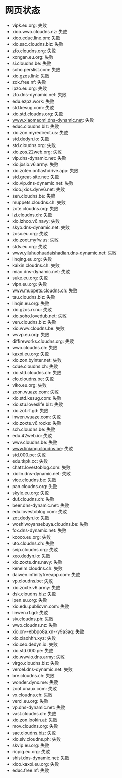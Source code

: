 # 网页状态
- vipk.eu.org: 失败
- xioo.wwo.cloudns.nz: 失败
- xioo.educ.line.pm: 失败
- xio.sac.cloudns.biz: 失败
- zfo.cloudns.org: 失败
- xongan.eu.org: 失败
- si.cloudns.be: 失败
- soho.perslist.com: 失败
- xio.gzos.link: 失败
- zok.free.nf: 失败
- ipzo.eu.org: 失败
- zfo.dns-dynamic.net: 失败
- edu.ezpz.work: 失败
- std.kesug.com: 失败
- xio.std.cloudns.org: 失败
- www.xiaomaomi.dns-dynamic.net: 失败
- educ.cloudns.biz: 失败
- xio.zon.myredirect.us: 失败
- std.dedyn.io: 失败
- std.cloudns.org: 失败
- xio.zos.22web.org: 失败
- vip.dns-dynamic.net: 失败
- xio.jxsio.v6.army: 失败
- xio.zoten.onflashdrive.app: 失败
- std.great-site.net: 失败
- xio.vip.dns-dynamic.net: 失败
- xioo.jxios.dynv6.net: 失败
- sen.cloudns.be: 失败
- muppets.cloudns.ch: 失败
- zote.cloudns.org: 失败
- lzi.cloudns.ch: 失败
- xio.lzhoo.v6.navy: 失败
- skyo.dns-dynamic.net: 失败
- zosx.eu.org: 失败
- xio.zoot.myfw.us: 失败
- stds.eu.org: 失败
- www.yiluhuohuadaishadian.dns-dynamic.net: 失败
- linqing.eu.org: 失败
- kaixin.cloudns.ch: 失败
- miao.dns-dynamic.net: 失败
- suke.eu.org: 失败
- vipn.eu.org: 失败
- www.muppets.cloudns.ch: 失败
- tau.cloudns.biz: 失败
- linqin.eu.org: 失败
- xio.gzos.rr.nu: 失败
- xio.soho.lovedub.net: 失败
- ven.cloudns.biz: 失败
- xio.wwv.cloudns.be: 失败
- wvvp.eu.org: 失败
- diffireworks.cloudns.org: 失败
- wwo.cloudns.ch: 失败
- kaxoi.eu.org: 失败
- xio.zon.byinter.net: 失败
- cdue.cloudns.ch: 失败
- xio.std.cloudns.ch: 失败
- clo.cloudns.be: 失败
- viko.eu.org: 失败
- zoon.wuaze.com: 失败
- xio.std.kesug.com: 失败
- xio.stu.loveslife.biz: 失败
- xio.zot.rf.gd: 失败
- inwen.wuaze.com: 失败
- xio.zoxte.v6.rocks: 失败
- sch.cloudns.be: 失败
- edu.42web.io: 失败
- wwv.cloudns.be: 失败
- www.liniang.cloudns.be: 失败
- std.000.pe: 失败
- edu.tkpk.cc: 失败
- chatz.lovestoblog.com: 失败
- xiolin.dns-dynamic.net: 失败
- vice.cloudns.be: 失败
- pan.cloudns.org: 失败
- skyle.eu.org: 失败
- duf.cloudns.ch: 失败
- beer.dns-dynamic.net: 失败
- edu.lovestoblog.com: 失败
- zot.dedyn.io: 失败
- woshiwoyansebuya.cloudns.be: 失败
- fox.dns-dynamic.net: 失败
- kcoco.eu.org: 失败
- uto.cloudns.ch: 失败
- svip.cloudns.org: 失败
- xeo.dedyn.io: 失败
- xio.zoxte.dns.navy: 失败
- kenelm.cloudns.ch: 失败
- daiwen.infinityfreeapp.com: 失败
- vp.cloudns.be: 失败
- xio.zoxte.v6.army: 失败
- dsk.cloudns.biz: 失败
- ipen.eu.org: 失败
- xio.edu.publicvm.com: 失败
- linwen.rf.gd: 失败
- siv.cloudns.ph: 失败
- wwo.cloudns.nz: 失败
- xio.xn--ebbpo8a.xn--y9a3aq: 失败
- xio.xiaohhh.xyz: 失败
- xio.xeo.dedyn.io: 失败
- xio.std.000.pe: 失败
- xio.wwvio.dns.army: 失败
- virgo.cloudns.biz: 失败
- vercel.dns-dynamic.net: 失败
- bre.cloudns.ch: 失败
- wonder.dynx.me: 失败
- zoot.unaux.com: 失败
- vx.cloudns.ch: 失败
- vercl.eu.org: 失败
- vp.dns-dynamic.net: 失败
- vast.cloudns.ch: 失败
- xio.zon.lookin.at: 失败
- mov.cloudns.org: 失败
- sac.cloudns.biz: 失败
- xio.siv.cloudns.ph: 失败
- skvip.eu.org: 失败
- ricpig.eu.org: 失败
- shisi.dns-dynamic.net: 失败
- xioo.kaxoi.eu.org: 失败
- educ.free.nf: 失败
